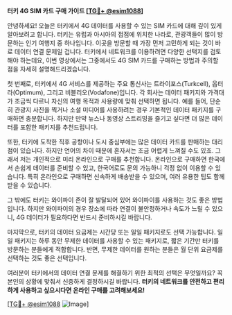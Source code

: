 **터키 4G SIM 카드 구매 가이드 [[TG💪+ @esim1088](https://t.me/s/esim1088)]**

안녕하세요! 오늘은 터키에서 4G 데이터를 사용할 수 있는 SIM 카드에 대해 깊이 있게 알아보려고 합니다. 터키는 유럽과 아시아의 접점에 위치한 나라로, 관광객들이 많이 방문하는 인기 여행지 중 하나입니다. 이곳을 방문할 때 가장 먼저 고민하게 되는 것이 바로 데이터 연결 문제일 겁니다. 터키에서 네트워크를 이용하려면 다양한 선택지를 검토해야 하는데요, 이번 영상에서는 그중에서도 4G SIM 카드를 구매하는 방법과 주의할 점을 자세히 설명해드리겠습니다.

첫 번째로, 터키에서 4G 서비스를 제공하는 주요 통신사는 트라이포스(Turkcell), 옵터라(Optimum), 그리고 비블리오(Vodafone)입니다. 각 회사는 데이터 패키지와 가격대가 조금씩 다르니 자신의 여행 목적과 사용량에 맞춰 선택하면 됩니다. 예를 들어, 단순히 관광지 사진을 찍거나 소셜 미디어를 사용하려는 경우 기본적인 데이터 패키지를 구매하면 충분합니다. 하지만 만약 뉴스나 동영상 스트리밍을 즐기고 싶다면 더 많은 데이터를 포함한 패키지를 추천드립니다.

또한, 터키에 도착한 직후 공항이나 도시 중심부에는 많은 데이터 카드를 판매하는 대리점이 있습니다. 하지만 언어의 차이 때문에 혼자서는 조금 어렵게 느껴질 수도 있죠. 그래서 저는 개인적으로 미리 온라인으로 구매를 추천합니다. 온라인으로 구매하면 한국에서 손쉽게 데이터를 준비할 수 있고, 한국어로도 문의 가능하니 걱정 없이 이용할 수 있습니다. 특히 온라인으로 구매하면 신속하게 배송받을 수 있으며, 여러 유용한 팁도 함께 받을 수 있습니다.

그 밖에도 터키는 와이파이 존이 잘 발달되어 있어 와이파이를 사용하는 것도 좋은 방법입니다. 하지만 와이파이의 경우 장소에 따라 연결이 불안정하거나 속도가 느릴 수 있으니, 4G 데이터가 필요하다면 반드시 준비하시길 바랍니다.

마지막으로, 터키의 데이터 요금제는 시간당 또는 일일 패키지로도 선택 가능합니다. 일일 패키지는 하루 동안 무제한 데이터를 사용할 수 있는 패키지로, 짧은 기간만 터키를 방문하는 분들에게 적합합니다. 반면, 무제한 데이터를 원하는 분들은 월 단위 요금제를 선택하는 것도 좋은 선택입니다.

여러분이 터키에서의 데이터 연결 문제를 해결하기 위한 최적의 선택은 무엇일까요? 꼭 본인의 상황에 맞춰서 신중하게 결정하시길 바랍니다. **터키의 네트워크를 안전하고 편리하게 사용하고 싶으시다면 온라인 구매를 고려해보세요!** 

[[TG💪+ @esim1088](https://t.me/s/esim1088) ![Image](https://i.postimg.cc/Y0z9fWf4/image.png)]